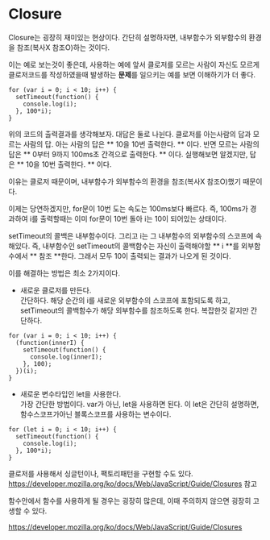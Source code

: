 # Closure
Closure는 굉장히 재미있는 현상이다.
간단히 설명하자면, 내부함수가 외부함수의 환경을 참조(복사X 참조O)하는 것이다.

이는 예로 보는것이 좋은데, 사용하는 예에 앞서 클로저를 모르는 사람이 자신도 모르게 클로저코드를 작성하였을때 발생하는 **문제**를 일으키는 예를 보면 이해하기가 더 좋다.

```
for (var i = 0; i < 10; i++) {
  setTimeout(function() {
    console.log(i);
  }, 100*i);
}
```
위의 코드의 출력결과를 생각해보자.
대답은 둘로 나뉜다. 클로저를 아는사람의 답과 모르는 사람의 답.
아는 사람의 답은 ** 10을 10번 출력한다. ** 이다.
반면 모르는 사람의 답은 ** 0부터 9까지 100ms초 간격으로 출력한다. ** 이다.
실행해보면 알겠지만, 답은  ** 10을 10번 출력한다. ** 이다.

이유는 클로저 때문이며, 내부함수가 외부함수의 환경을 참조(복사X 참조O)했기 때문이다.

이제는 당연하겠지만, for문이 10번 도는 속도는 100ms보다 빠르다.
즉, 100ms가 경과하여 i를 출력할때는 이미 for문이 10번 돌아 i는 10이 되어있는 상태이다.

setTimeout의 콜백은 내부함수이다. 그리고 i는 그 내부함수의 외부함수의 스코프에 속해있다.
즉, 내부함수인 setTimeout의 콜백함수는 자신이 출력해야할 ** i **를 외부함수에서 ** 참조 **한다. 그래서 모두 10이 출력되는 결과가 나오게 된 것이다.

이를 해결하는 방법은 최소 2가지이다.
- 새로운 클로저를 만든다. <br/>
간단하다. 해당 순간의 i를 새로운 외부함수의 스코프에 포함되도록 하고, setTimeout의 콜백함수가 해당 외부함수를 참조하도록 한다. 복잡한것 같지만 간단하다.
```
for (var i = 0; i < 10; i++) {
  (function(innerI) {
    setTimeout(function() {
      console.log(innerI);
    }, 100);
  })(i);
}
```

- 새로운 변수타입인 let을 사용한다. <br/>
가장 간단한 방법이다. var가 아닌, let을 사용하면 된다.
이 let은 간단히 설명하면, 함수스코프가아닌 블록스코프를 사용하는 변수이다.
```
for (let i = 0; i < 10; i++) {
  setTimeout(function() {
    console.log(i);
  }, 100*i);
}
```
클로저를 사용해서 싱글턴이나, 팩토리패턴을 구현할 수도 있다.
https://developer.mozilla.org/ko/docs/Web/JavaScript/Guide/Closures 참고

함수안에서 함수를 사용하게 될 경우는 굉장히 많은데, 이때 주의하지 않으면 굉장히 고생할 수 있다.


https://developer.mozilla.org/ko/docs/Web/JavaScript/Guide/Closures
